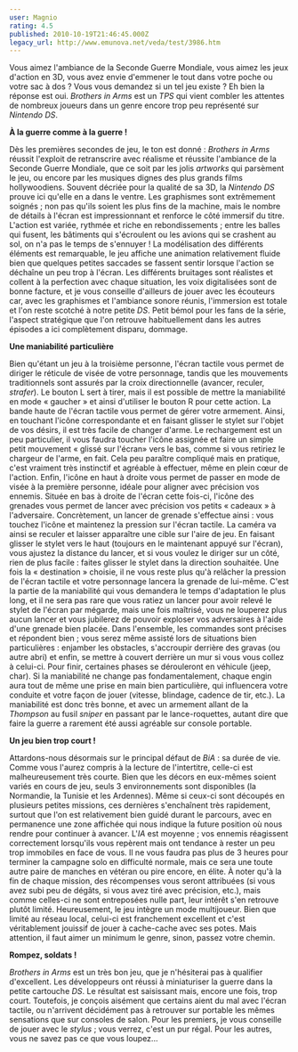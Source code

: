 ```yaml
---
user: Magnio
rating: 4.5
published: 2010-10-19T21:46:45.000Z
legacy_url: http://www.emunova.net/veda/test/3986.htm
---
```

Vous aimez l'ambiance de la Seconde Guerre Mondiale, vous aimez les jeux d'action en 3D, vous avez envie d'emmener le tout dans votre poche ou votre sac à dos ? Vous vous demandez si un tel jeu existe ? Eh bien la réponse est oui. _Brothers in Arms_ est un _TPS_ qui vient combler les attentes de nombreux joueurs dans un genre encore trop peu représenté sur _Nintendo DS_.  

   

**À la guerre comme à la guerre !**  

   

Dès les premières secondes de jeu, le ton est donné : _Brothers in Arms_ réussit l'exploit de retranscrire avec réalisme et réussite l'ambiance de la Seconde Guerre Mondiale, que ce soit par les jolis _artworks_ qui parsèment le jeu, ou encore par les musiques dignes des plus grands films hollywoodiens. Souvent décriée pour la qualité de sa 3D, la _Nintendo DS_ prouve ici qu'elle en a dans le ventre. Les graphismes sont extrêmement soignés ; non pas qu'ils soient les plus fins de la machine, mais le nombre de détails à l'écran est impressionnant et renforce le côté immersif du titre. L'action est variée, rythmée et riche en rebondissements ; entre les balles qui fusent, les bâtiments qui s'écroulent ou les avions qui se crashent au sol, on n'a pas le temps de s'ennuyer ! La modélisation des différents éléments est remarquable, le jeu affiche une animation relativement fluide bien que quelques petites saccades se fassent sentir lorsque l'action se déchaîne un peu trop à l'écran. Les différents bruitages sont réalistes et collent à la perfection avec chaque situation, les voix digitalisées sont de bonne facture, et je vous conseille d'ailleurs de jouer avec les écouteurs car, avec les graphismes et l'ambiance sonore réunis, l'immersion est totale et l'on reste scotché à notre petite _DS_. Petit bémol pour les fans de la série, l'aspect stratégique que l'on retrouve habituellement dans les autres épisodes a ici complètement disparu, dommage.  

   

**Une maniabilité particulière**  

   

Bien qu'étant un jeu à la troisième personne, l'écran tactile vous permet de diriger le réticule de visée de votre personnage, tandis que les mouvements  traditionnels sont assurés par la croix directionnelle (avancer, reculer, _strafer_). Le bouton L sert à tirer, mais il est possible de mettre la maniabilité en mode « gaucher » et ainsi d'utiliser le bouton R pour cette action. La bande haute de l'écran tactile vous permet de gérer votre armement. Ainsi, en touchant l'icône correspondante et en faisant glisser le stylet sur l'objet de vos désirs, il est très facile de changer d'arme. Le rechargement est un peu particulier, il vous faudra toucher l'icône assignée et faire un simple petit mouvement « glissé sur l'écran» vers le bas, comme si vous retiriez le chargeur de l'arme, en fait. Cela peu paraître compliqué mais en pratique, c'est vraiment très instinctif et agréable à effectuer, même en plein cœur de l'action. Enfin, l'icône en haut à droite vous permet de passer en mode de visée à la première personne, idéale pour aligner avec précision vos ennemis. Située en bas à droite de l'écran cette fois-ci, l'icône des grenades vous permet de lancer avec précision vos petits « cadeaux » à l'adversaire. Concrètement, un lancer de grenade s'effectue ainsi : vous touchez l'icône et maintenez la pression sur l'écran tactile. La caméra va ainsi se reculer et laisser apparaître une cible sur l'aire de jeu. En faisant glisser le stylet vers le haut (toujours en le maintenant appuyé sur l'écran), vous ajustez la distance du lancer, et si vous voulez le diriger sur un côté, rien de plus facile : faites glisser le stylet dans la direction souhaitée. Une fois la « destination » choisie, il ne vous reste plus qu'à relâcher la pression de l'écran tactile et votre personnage lancera la grenade de lui-même. C'est la partie de la maniabilité qui vous demandera le temps d'adaptation le plus long, et il ne sera pas rare que vous ratiez un lancer pour avoir relevé le stylet de l'écran par mégarde, mais une fois maîtrisé, vous ne louperez plus aucun lancer et vous jubilerez de pouvoir exploser vos adversaires à l'aide d'une grenade bien placée. Dans l'ensemble, les commandes sont précises et répondent bien ; vous serez même assisté lors de situations bien particulières : enjamber les obstacles, s'accroupir derrière des gravas (ou autre abri) et enfin, se mettre à couvert derrière un mur si vous vous collez à celui-ci. Pour finir, certaines phases se dérouleront en véhicule (jeep, char). Si la maniabilité ne change pas fondamentalement, chaque engin aura tout de même une prise en main bien particulière, qui influencera votre conduite et votre façon de jouer (vitesse, blindage, cadence de tir, etc.). La maniabilité est donc très bonne, et avec un armement allant de la _Thompson_ au fusil _sniper_ en passant par le lance-roquettes, autant dire que faire la guerre a rarement été aussi agréable sur console portable.  

   

**Un jeu bien trop court !**  

   

Attardons-nous désormais sur le principal défaut de _BiA_ : sa durée de vie. Comme vous l'aurez compris à la lecture de l'intertitre, celle-ci est malheureusement très courte. Bien que les décors en eux-mêmes soient variés en cours de jeu, seuls 3 environnements sont disponibles (la Normandie, la Tunisie et les Ardennes). Même si ceux-ci sont découpés en plusieurs petites missions, ces dernières s'enchaînent très rapidement, surtout que l'on est relativement bien guidé durant le parcours, avec en permanence une zone affichée qui nous indique la future position où nous rendre pour continuer à avancer. L'_IA_ est moyenne ; vos ennemis réagissent correctement lorsqu'ils vous repèrent mais ont tendance à rester un peu trop immobiles en face de vous. Il ne vous faudra pas plus de 3 heures pour terminer la campagne solo en difficulté normale, mais ce sera une toute autre paire de manches en vétéran ou pire encore, en élite. À noter qu'à la fin de chaque mission, des récompenses vous seront attribuées (si vous avez subi peu de dégâts, si vous avez tiré avec précision, etc.), mais comme celles-ci ne sont entreposées nulle part, leur intérêt s'en retrouve plutôt limité. Heureusement, le jeu intègre un mode multijoueur. Bien que limité au réseau local, celui-ci est franchement excellent et c'est véritablement jouissif de jouer à cache-cache avec ses potes. Mais attention, il faut aimer un minimum le genre, sinon, passez votre chemin.  

   

**Rompez, soldats !**  

   

_Brothers in Arms_ est un très bon jeu, que je n'hésiterai pas à qualifier d'excellent. Les développeurs ont réussi à miniaturiser la guerre dans la petite cartouche _DS_. Le résultat est saisissant mais, encore une fois, trop court. Toutefois, je conçois aisément que certains aient du mal avec l'écran tactile, ou n'arrivent décidément pas à retrouver sur portable les mêmes sensations que sur consoles de salon. Pour les premiers, je vous conseille de jouer avec le _stylus_ ; vous verrez, c'est un pur régal. Pour les autres, vous ne savez pas ce que vous loupez...